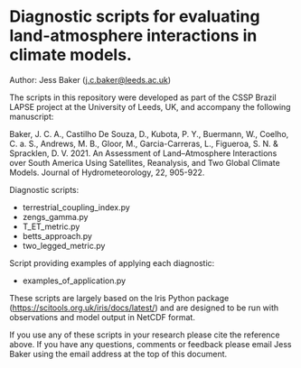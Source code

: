 # Diagnostic scripts for evaluating land-atmosphere interactions in climate models. 

Author: Jess Baker (j.c.baker@leeds.ac.uk) 

The scripts in this repository were developed as part of the CSSP Brazil LAPSE project at the University of Leeds, UK, and accompany the following manuscript:

Baker, J. C. A., Castilho De Souza, D., Kubota, P. Y., Buermann, W., Coelho, C. a. S., Andrews, M. B., Gloor, M., Garcia-Carreras, L., Figueroa, S. N. & Spracklen, D. V. 2021. An Assessment of Land–Atmosphere Interactions over South America Using Satellites, Reanalysis, and Two Global Climate Models. Journal of Hydrometeorology, 22, 905-922.


Diagnostic scripts:
- terrestrial_coupling_index.py
- zengs_gamma.py
- T_ET_metric.py
- betts_approach.py
- two_legged_metric.py

Script providing examples of applying each diagnostic:
- examples_of_application.py

These scripts are largely based on the Iris Python package (https://scitools.org.uk/iris/docs/latest/) and are designed to be run with observations and model output in NetCDF format.

If you use any of these scripts in your research please cite the reference above. If you have any questions, comments or feedback please email Jess Baker using the email address at the top of this document. 
